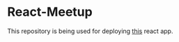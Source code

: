 # React-Meetup

This repository is being used for deploying [this](https://imjohnzakkam.github.io/) react app.
